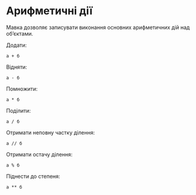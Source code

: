 # Арифметичні дії

<subject>Мавка</subject> дозволяє записувати виконання основних арифметичних дій над обʼєктами.

Додати:

```мавка
а + б
```

Відняти:

```мавка
а - б
```

Помножити:

```мавка
а * б
```

Поділити:

```мавка
а / б
```

Отримати неповну частку ділення:

```мавка
а // б
```

Отримати остачу ділення:

```мавка
а % б
```

Піднести до степеня:

```мавка
а ** б
```
